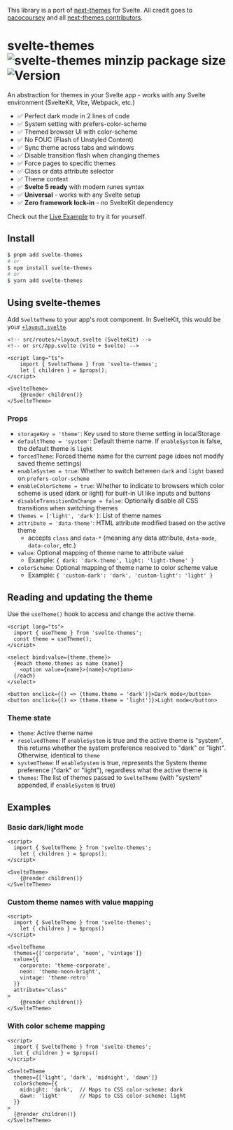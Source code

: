 This library is a port of [next-themes](https://github.com/pacocoursey/next-themes/) for Svelte. All credit goes to [pacocoursey](https://github.com/pacocoursey) and all [next-themes contributors](https://github.com/pacocoursey/next-themes/graphs/contributors).

# svelte-themes ![svelte-themes minzip package size](https://img.shields.io/bundlephobia/minzip/svelte-themes) ![Version](https://img.shields.io/npm/v/svelte-themes.svg?colorB=green)

An abstraction for themes in your Svelte app - works with any Svelte environment (SvelteKit, Vite, Webpack, etc.)

- ✅ Perfect dark mode in 2 lines of code
- ✅ System setting with prefers-color-scheme
- ✅ Themed browser UI with color-scheme
- ✅ No FOUC (Flash of Unstyled Content)
- ✅ Sync theme across tabs and windows
- ✅ Disable transition flash when changing themes
- ✅ Force pages to specific themes
- ✅ Class or data attribute selector
- ✅ Theme context
- ✅ **Svelte 5 ready** with modern runes syntax
- ✅ **Universal** - works with any Svelte setup
- ✅ **Zero framework lock-in** - no SvelteKit dependency

Check out the [Live Example](https://svelte-themes.vercel.app) to try it for yourself.

## Install

```bash
$ pnpm add svelte-themes
# or
$ npm install svelte-themes
# or
$ yarn add svelte-themes
```

## Using svelte-themes

Add `SvelteTheme` to your app's root component. In SvelteKit, this would be your [`+layout.svelte`](https://kit.svelte.dev/docs/routing#layout).

```svelte
<!-- src/routes/+layout.svelte (SvelteKit) -->
<!-- or src/App.svelte (Vite + Svelte) -->

<script lang="ts">
	import { SvelteTheme } from 'svelte-themes';
	let { children } = $props();
</script>

<SvelteTheme>
	{@render children()}
</SvelteTheme>
```

### Props

- `storageKey = 'theme'`: Key used to store theme setting in localStorage
- `defaultTheme = 'system'`: Default theme name. If `enableSystem` is false, the default theme is `light`
- `forcedTheme`: Forced theme name for the current page (does not modify saved theme settings)
- `enableSystem = true`: Whether to switch between `dark` and `light` based on `prefers-color-scheme`
- `enableColorScheme = true`: Whether to indicate to browsers which color scheme is used (dark or light) for built-in UI like inputs and buttons
- `disableTransitionOnChange = false`: Optionally disable all CSS transitions when switching themes
- `themes = ['light', 'dark']`: List of theme names
- `attribute = 'data-theme'`: HTML attribute modified based on the active theme
  - accepts `class` and `data-*` (meaning any data attribute, `data-mode`, `data-color`, etc.)
- `value`: Optional mapping of theme name to attribute value
  - Example: `{ dark: 'dark-theme', light: 'light-theme' }`
- `colorScheme`: Optional mapping of theme name to color scheme value
  - Example: `{ 'custom-dark': 'dark', 'custom-light': 'light' }`

## Reading and updating the theme

Use the `useTheme()` hook to access and change the active theme.

```svelte
<script lang="ts">
  import { useTheme } from 'svelte-themes';
  const theme = useTheme();
</script>

<select bind:value={theme.theme}>
  {#each theme.themes as name (name)}
    <option value={name}>{name}</option>
  {/each}
</select>

<button onclick={() => (theme.theme = 'dark')}>Dark mode</button>
<button onclick={() => (theme.theme = 'light')}>Light mode</button>
```

### Theme state

- `theme`: Active theme name
- `resolvedTheme`: If `enableSystem` is true and the active theme is "system", this returns whether the system preference resolved to "dark" or "light". Otherwise, identical to `theme`
- `systemTheme`: If `enableSystem` is true, represents the System theme preference ("dark" or "light"), regardless what the active theme is
- `themes`: The list of themes passed to `SvelteTheme` (with "system" appended, if `enableSystem` is true)

## Examples

### Basic dark/light mode

```svelte
<script>
  import { SvelteTheme } from 'svelte-themes';
    let { children } = $props();
</script>

<SvelteTheme>
	{@render children()}
</SvelteTheme>
```

### Custom theme names with value mapping

```svelte
<script>
  import { SvelteTheme } from 'svelte-themes';
    let { children } = $props()
</script>

<SvelteTheme
  themes={['corporate', 'neon', 'vintage']}
  value={{
    corporate: 'theme-corporate',
    neon: 'theme-neon-bright',
    vintage: 'theme-retro'
  }}
  attribute="class"
>
	{@render children()}
</SvelteTheme>
```

### With color scheme mapping

```svelte
<script>
  import { SvelteTheme } from 'svelte-themes';
  let { children } = $props()
</script>

<SvelteTheme
  themes={['light', 'dark', 'midnight', 'dawn']}
  colorScheme={{
    midnight: 'dark',  // Maps to CSS color-scheme: dark
    dawn: 'light'      // Maps to CSS color-scheme: light
  }}
>
  {@render children()}
</SvelteTheme>
```
